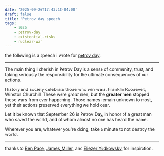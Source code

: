 ```yaml
---
date: '2025-09-26T17:43:18-04:00'
draft: false
title: 'Petrov day speech'
tags:
    - 2025
    - petrov-day
    - existential-risks
    - nuclear-war
---
```


the following is a speech i wrote for [petrov day](http://petrovday.com).

---
<!-- more -->

The main thing I cherish in Petrov Day is a sense of community, trust,
and taking seriously the responsibility for the ultimate consequences of our actions.

History and society celebrate those who win wars: Franklin Roosevelt, Winston Churchill.
These were _great_ men, but the **greater men** stopped these wars from ever happening.
Those names remain unknown to most, yet their actions preserved everything we hold dear.

Let it be known that September 26 is Petrov Day, in honor of a great man who saved the world,
and of whom almost no one has heard the name.

Wherever you are, whatever you're doing, take a minute to not destroy the world.

---

<!-- comment on the lw post -->

thanks to
[Ben Pace](https://www.lesswrong.com/posts/jcPiBoHnyFC4gqiQ6/an-idea-for-a-more-communal-petrov-day-in-2022),
[James_Miller](https://www.lesswrong.com/posts/PXcPuydmBnqexJK8s/a-child-s-petrov-day-speech),
and [Eliezer Yudkowsky](https://www.lesswrong.com/posts/c7uQLGrCBLjkbZhPq/petrov-day-retrospective-2023-re-the-most-important-virtue?commentId=QBCJWpwEYxokaGs5X),
for inspiration.
